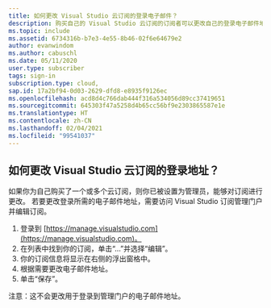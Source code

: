 ```yaml
---
title: 如何更改 Visual Studio 云订阅的登录电子邮件？
description: 购买自己的 Visual Studio 云订阅的订阅者可以更改自己的登录电子邮件地址
ms.topic: include
ms.assetid: 6734316b-b7e3-4e55-8b46-02f6e64679e2
author: evanwindom
ms.author: cabuschl
ms.date: 05/11/2020
user.type: subscriber
tags: sign-in
subscription.type: cloud,
sap.id: 17a2bf94-0d03-2629-dfd8-e8935f9126ec
ms.openlocfilehash: acd8d4c766dab444f316a534056d89cc37419651
ms.sourcegitcommit: 645303f47a5258d4b65cc56bf9e2303865587e1e
ms.translationtype: HT
ms.contentlocale: zh-CN
ms.lasthandoff: 02/04/2021
ms.locfileid: "99541037"
---
```

## <a name="how-can-i-change-the-sign-in-address-on-my-visual-studio-cloud-subscription"></a>如何更改 Visual Studio 云订阅的登录地址？

如果你为自己购买了一个或多个云订阅，则你已被设置为管理员，能够对订阅进行更改。  若要更改登录所需的电子邮件地址，需要访问 Visual Studio 订阅管理门户并编辑订阅。

1. 登录到 [https://manage.visualstudio.com](https://manage.visualstudio.com)。 
0. 在列表中找到你的订阅，单击“…”并选择“编辑”。 
0. 你的订阅信息将显示在右侧的浮出窗格中。
0. 根据需要更改电子邮件地址。
0. 单击“保存”。

注意：这不会更改用于登录到管理门户的电子邮件地址。